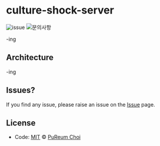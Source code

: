 # culture-shock-server
![issue](https://img.shields.io/badge/issue-open-green) ![문의사항](https://img.shields.io/badge/%EB%AC%B8%EC%9D%98%ED%95%98%EA%B8%B0-pooreumsunny%40gamil.com-green)

-ing
## Architecture
-ing

## Issues? ##
If you find any issue, please raise an issue on the [Issue](https://github.com/DDD-6/CultureShock-Server/issues) page.

## License
- Code: [MIT](./LICENSE) © [PuReum Choi](https://blue-boy.tistory.com/)
